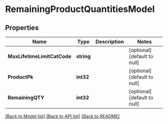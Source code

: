 # RemainingProductQuantitiesModel

## Properties
Name | Type | Description | Notes
------------ | ------------- | ------------- | -------------
**MaxLifetimeLimitCatCode** | **string** |  | [optional] [default to null]
**ProductPk** | **int32** |  | [optional] [default to null]
**RemainingQTY** | **int32** |  | [optional] [default to null]

[[Back to Model list]](../README.md#documentation-for-models) [[Back to API list]](../README.md#documentation-for-api-endpoints) [[Back to README]](../README.md)


